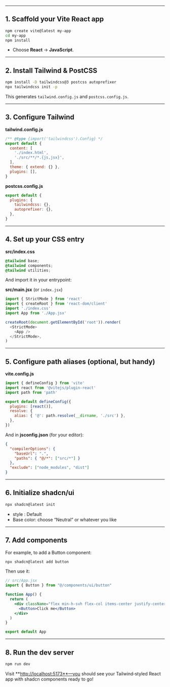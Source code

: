 
---

## 1. Scaffold your Vite React app

```bash
npm create vite@latest my-app
cd my-app
npm install
```

* Choose **React** → **JavaScript**.

---

## 2. Install Tailwind & PostCSS

```bash
npm install -D tailwindcss@3 postcss autoprefixer
npx tailwindcss init -p
```

This generates `tailwind.config.js` and `postcss.config.js`.

---

## 3. Configure Tailwind

**tailwind.config.js**

```js
/** @type {import('tailwindcss').Config} */
export default {
  content: [
    './index.html',
    './src/**/*.{js,jsx}',
  ],
  theme: { extend: {} },
  plugins: [],
}
```

**postcss.config.js**

```js
export default {
  plugins: {
    tailwindcss: {},
    autoprefixer: {},
  },
}
```

---

## 4. Set up your CSS entry

**src/index.css**

```css
@tailwind base;
@tailwind components;
@tailwind utilities;
```

And import it in your entrypoint:

**src/main.jsx** (or `index.jsx`)

```js
import { StrictMode } from 'react'
import { createRoot } from 'react-dom/client'
import './index.css'
import App from './App.jsx'

createRoot(document.getElementById('root')).render(
  <StrictMode>
    <App />
  </StrictMode>,
)

```

---

## 5. Configure path aliases (optional, but handy)

**vite.config.js**

```js
import { defineConfig } from 'vite'
import react from '@vitejs/plugin-react'
import path from 'path'

export default defineConfig({
  plugins: [react()],
  resolve: {
    alias: { '@': path.resolve(__dirname, './src') },
  },
})
```

And in **jsconfig.json** (for your editor):

```json
{
  "compilerOptions": {
    "baseUrl": ".",
    "paths": { "@/*": ["src/*"] }
  },
  "exclude": ["node_modules", "dist"]
}
```

---

## 6. Initialize shadcn/ui

```bash
npx shadcn@latest init
```

* style : Default
* Base color: choose “Neutral” or whatever you like

---

## 7. Add components

For example, to add a Button component:

```bash
npx shadcn@latest add button
```

Then use it:

```jsx
// src/App.jsx
import { Button } from "@/components/ui/button"

function App() {
  return (
    <div className="flex min-h-svh flex-col items-center justify-center">
      <Button>Click me</Button>
    </div>
  )
}

export default App
```

---

## 8. Run the dev server

```bash
npm run dev
```

Visit \*\*[http://localhost:5173\*\*—you](http://localhost:5173**—you) should see your Tailwind‑styled React app with shadcn components ready to go!
